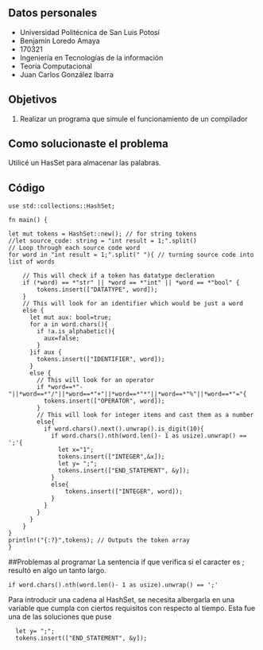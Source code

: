 ## Datos personales

 - Universidad Politécnica de San Luis Potosí
 - Benjamín Loredo Amaya
 - 170321
 - Ingeniería en Tecnologías de la información
 - Teoría Computacional
 - Juan Carlos González Ibarra
 
## Objetivos
1. Realizar un programa que simule el funcionamiento de un compilador

## Como solucionaste el problema
Utilicé un HasSet para almacenar las palabras.

## Código

    use std::collections::HashSet;

    fn main() {

    let mut tokens = HashSet::new(); // for string tokens
    //let source_code: string = "int result = 1;".split() 
    // Loop through each source code word
    for word in "int result = 1;".split(" "){ // turning source code into list of words

        // This will check if a token has datatype decleration
        if (*word) == *"str" || *word == *"int" || *word == *"bool" {
            tokens.insert(["DATATYPE", word]);
        }
        // This will look for an identifier which would be just a word
        else {
          let mut aux: bool=true;
          for a in word.chars(){
            if !a.is_alphabetic(){
              aux=false;
            }
          }if aux {
            tokens.insert(["IDENTIFIER", word]);
          }
          else {
            // This will look for an operator
            if *word==*"-"||*word==*"/"||*word==*"+"||*word==*"*"||*word==*"%"||*word==*"="{
              tokens.insert(["OPERATOR", word]);
            }   
            // This will look for integer items and cast them as a number
            else{
              if word.chars().next().unwrap().is_digit(10){
                if word.chars().nth(word.len()- 1 as usize).unwrap() == ';'{
                  let x="1";
                  tokens.insert(["INTEGER",&x]);
                  let y= ";";
                  tokens.insert(["END_STATEMENT", &y]);
                } 
                else{
                    tokens.insert(["INTEGER", word]);
                } 
              }
            } 
          }  
        }        
    }
    println!("{:?}",tokens); // Outputs the token array
    }

##Problemas al programar
La sentencia if que verifica si el caracter es ; resultó en algo un tanto largo.

    if word.chars().nth(word.len()- 1 as usize).unwrap() == ';'

Para introducir una cadena al HashSet, se necesita albergarla en una variable que cumpla con ciertos requisitos con respecto al tiempo. Esta fue una de las soluciones que puse

      let y= ";";
      tokens.insert(["END_STATEMENT", &y]);
